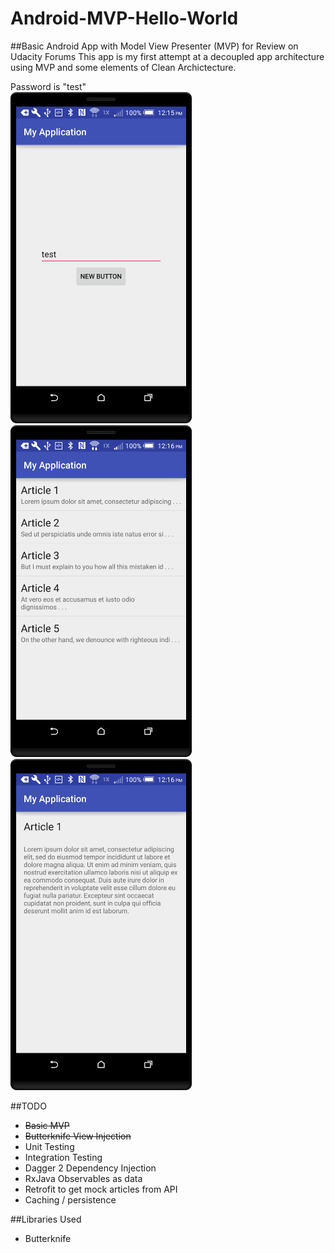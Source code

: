 # Android-MVP-Hello-World
##Basic Android App with Model View Presenter (MVP) for Review on Udacity Forums
This app is my first attempt at a decoupled app architecture using MVP and some elements of Clean Archictecture.

Password is "test"  
<img src="/screenshots/001 login.png" width="290">
<img src="/screenshots/002 articlelist.png" width="290">
<img src="/screenshots/003 articledetail.png" width="290">

##TODO

* ~~Basic MVP~~  
* ~~Butterknife View Injection~~
* Unit Testing
* Integration Testing
* Dagger 2 Dependency Injection
* RxJava Observables as data
* Retrofit to get mock articles from API
* Caching / persistence

##Libraries Used
* Butterknife
